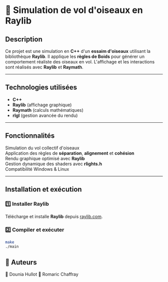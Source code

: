 # 🦜 Simulation de vol d'oiseaux en Raylib

## Description
Ce projet est une simulation en **C++** d'un **essaim d'oiseaux** utilisant la bibliothèque **Raylib**. Il applique les **règles de Boids** pour générer un comportement réaliste des oiseaux en vol. L'affichage et les interactions sont réalisés avec **Raylib** et **Raymath**.

---

## Technologies utilisées
- **C++**
- **Raylib** (affichage graphique)
- **Raymath** (calculs mathématiques)
- **rlgl** (gestion avancée du rendu)

---

## Fonctionnalités
Simulation du vol collectif d'oiseaux  
Application des règles de **séparation**, **alignement** et **cohésion**  
Rendu graphique optimisé avec **Raylib**  
Gestion dynamique des shaders avec **rlights.h**  
Compatibilité Windows & Linux  

---

## Installation et exécution
### 1️⃣ **Installer Raylib**
Télécharge et installe **Raylib** depuis [raylib.com](https://www.raylib.com/).

### 2️⃣ **Compiler et exécuter**
```bash
make
./main
```
## 👥 Auteurs

👤 Dounia Hullot
👤 Romaric Chaffray

